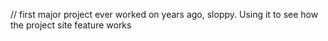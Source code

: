 // first major project ever worked on years ago, sloppy. Using it to see how the project site feature works

